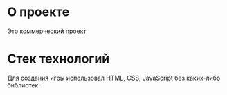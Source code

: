 # О проекте
Это коммерческий проект

# Стек технологий
Для создания игры использовал HTML, CSS, JavaScript без каких-либо библиотек.
